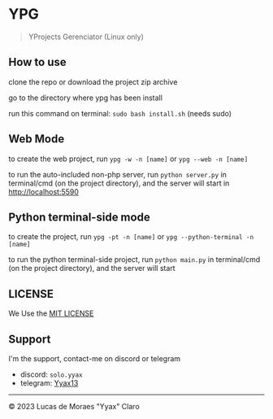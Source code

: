 # YPG

> YProjects Gerenciator (Linux only)

## How to use

clone the repo or download the project zip archive

go to the directory where ypg has been install

run this command on terminal: `sudo bash install.sh` (needs sudo)

## Web Mode
to create the web project, run ```ypg -w -n [name]``` or ```ypg --web -n [name]```

to run the auto-included non-php server, run ```python server.py``` in terminal/cmd (on the project directory), and the server will start in <a href="http://localhost:5590">http://localhost:5590</a>

## Python terminal-side mode
to create the project, run ```ypg -pt -n [name]``` or ```ypg --python-terminal -n [name]```

to run the python terminal-side project, run ```python main.py``` in terminal/cmd (on the project directory), and the server will start

## LICENSE
We Use the [MIT LICENSE](LICENSE)

## Support
I'm the support, contact-me on discord or telegram

- discord: `solo.yyax`
- telegram: [Yyax13](https://t.me/Yyax13)




---

© 2023 Lucas de Moraes "Yyax" Claro
